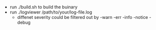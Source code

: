 - run ./build.sh to build the buinary
- run ./logviewer /path/to/your/log-file.log
   - diffenet severity could be filtered out by 
      -warn
      -err
      -info
      -notice
      -debug